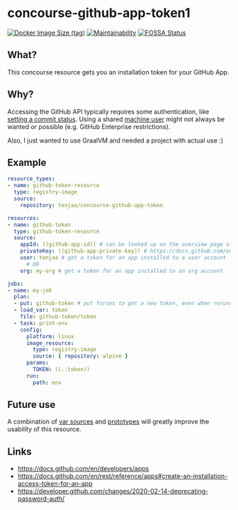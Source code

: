 # concourse-github-app-token1
[![Docker Image Size (tag)](https://img.shields.io/docker/image-size/tenjaa/concourse-github-app-token/latest?style=flat-square)](https://hub.docker.com/r/tenjaa/concourse-github-app-token)
[![Maintainability](https://api.codeclimate.com/v1/badges/8daa2b0527e6e774a61e/maintainability)](https://codeclimate.com/github/tenjaa/concourse-github-app-token/maintainability)
[![FOSSA Status](https://app.fossa.com/api/projects/custom%2B24537%2Fgithub.com%2Ftenjaa%2Fconcourse-github-app-token.svg?type=small)](https://app.fossa.com/projects/custom%2B24537%2Fgithub.com%2Ftenjaa%2Fconcourse-github-app-token?ref=badge_small)

## What?
This concourse resource gets you an installation token for your GitHub App.

## Why?
Accessing the GitHub API typically requires some authentication, like [setting a commit status](https://docs.github.com/en/rest/reference/repos#statuses).
Using a shared [machine user](https://developer.github.com/v3/guides/managing-deploy-keys/#machine-users) might not always be wanted or possible (e.g. GitHub Enterprise restrictions).

Also, I just wanted to use GraalVM and needed a project with actual use :)

## Example
```yaml
resource_types:
- name: github-token-resource
  type: registry-image
  source:
    repository: tenjaa/concourse-github-app-token

resources:
- name: github-token
  type: github-token-resource
  source:
    appId: ((github-app-id)) # can be looked up on the overview page of your app
    privateKey: ((github-app-private-key)) # https://docs.github.com/en/developers/apps/authenticating-with-github-apps#generating-a-private-key
    user: tenjaa # get a token for an app installed to a user account
      # OR
    org: my-org # get a token for an app installed to an org account

jobs:
- name: my-job
  plan:
  - put: github-token # put forces to get a new token, even when rerunning a build (https://concourse-ci.org/builds.html#build-rerunning)
  - load_var: token
    file: github-token/token
  - task: print-env
    config:
      platform: linux
      image_resource:
        type: registry-image
        source: { repository: alpine }
      params:
        TOKEN: ((.:token))
      run:
        path: env
```

## Future use
A combination of [var sources](https://github.com/concourse/rfcs/blob/master/039-var-sources/proposal.md) and [prototypes](https://github.com/concourse/rfcs/blob/master/037-prototypes/proposal.md) will greatly improve the usability of this resource.

## Links
- https://docs.github.com/en/developers/apps
- https://docs.github.com/en/rest/reference/apps#create-an-installation-access-token-for-an-app
- https://developer.github.com/changes/2020-02-14-deprecating-password-auth/

